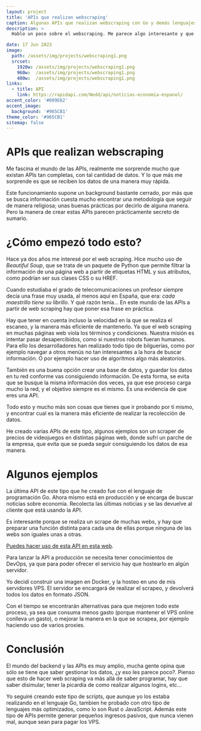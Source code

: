 ```yaml
---
layout: project
title: 'APIs que realizan webscraping'
caption: Algunas APIs que realizan webscraping con Go y demás lenguajes.
description: >
  Hablo un poco sobre el webscraping. Me parece algo interesante y que haciendo uso del ingenio se pueden crear aplicaciones muy completas.

date: 17 Jun 2023
image: 
  path: /assets/img/projects/webscraping1.png
  srcset: 
    1920w: /assets/img/projects/webscraping1.png
    960w:  /assets/img/projects/webscraping1.png
    480w:  /assets/img/projects/webscraping1.png
links:
  - title: API
    link: https://rapidapi.com/Nedd/api/noticias-economia-espanol/
accent_color: '#809E62'
accent_image:
  background: '#965CB1'
theme_color: '#965CB1'
sitemap: false
---
```


# APIs que realizan webscraping

Me fascina el mundo de las APIs, realmente me sorprende mucho que existan APIs tan completas, con tal cantidad de datos. Y lo que más me sorprende es que se reciben los datos de una manera muy rápida.

Este funcionamiento supone un background bastante cerrado, por más que se busca información cuesta mucho encontrar una metodología que seguir de manera religiosa; unas buenas prácticas por decirlo de alguna manera. Pero la manera de crear estas APIs parecen prácticamente secreto de sumario.

# ¿Cómo empezó todo esto?
Hace ya dos años me interesé por el web scraping. Hice mucho uso de _Beautiful Soup_, que se trata de un paquete de Python que permite filtrar la información de una página web a partir de etiquetas HTML y sus atributos, como podrían ser sus clases CSS o su HREF.

Cuando estudiaba el grado de telecomunicaciones un profesor siempre decía una frase muy usada, al menos aquí en España, que era: _cada maestrillo tiene su librillo_. Y qué razón tenía… En este mundo de las APIs a partir de web scraping hay que poner esa frase en práctica.

Hay que tener en cuenta incluso la velocidad en la que se realiza el escaneo, y la manera más eficiente de mantenerlo. Ya que el web scraping en muchas páginas web viola los términos y condiciones. Nuestra misión es intentar pasar desapercibidos, como si nuestros robots fueran humanos. Para ello los desarrolladores han realizado todo tipo de bilguerías, como por ejemplo navegar a otros menús no tan interesantes a la hora de buscar información. O por ejemplo hacer uso de algoritmos algo más aleatorios.

También es una buena opción crear una base de datos, y guardar los datos en tu red conforme vas consiguiendo información. De esta forma, se evita que se busque la misma información dos veces, ya que ese proceso carga mucho la red, y el objetivo siempre es el mismo. Es una evidencia de que eres una API.

Todo esto y mucho más son cosas que tienes que ir probando por ti mismo, y encontrar cual es la manera más eficiente de realizar la recolección de datos.

He creado varias APIs de este tipo, algunos ejemplos son un scraper de precios de videojuegos en distintas páginas web, donde sufrí un parche de la empresa, que evita que se pueda seguir consiguiendo los datos de esa manera.

# Algunos ejemplos
La última API de este tipo que he creado fue con el lenguaje de programación Go. Ahora mismo está en producción y se encarga de buscar noticias sobre economía. Recolecta las últimas noticias y se las devuelve al cliente que está usando la API.


Es interesante porque se realiza un scrape de muchas webs, y hay que preparar una función distinta para cada una de ellas porque ninguna de las webs son iguales unas a otras.

[Puedes hacer uso de esta API en esta web](https://rapidapi.com/Nedd/api/noticias-economia-espanol/).

Para lanzar la API a producción se necesita tener conocimientos de DevOps, ya que para poder ofrecer el servicio hay que hostearlo en algún servidor. 

Yo decidí construir una imagen en Docker, y la hosteo en uno de mis servidores VPS. El servidor se encargará de realizar el scrapeo, y devolverá todos los datos en formato JSON.

Con el tiempo se encontrarán alternativas para que mejoren todo este proceso, ya sea que consuma menos gasto (porque mantener el VPS online conlleva un gasto), o mejorar la manera en la que se scrapea, por ejemplo haciendo uso de varios proxies.

# Conclusión
El mundo del backend y las APIs es muy amplio, mucha gente opina que sólo se tiene que saber gestionar los datos, ¿y eso les parece poco?. Pienso que esto de hacer web scraping va más allá de saber programar, hay que saber disimular, tener la picardía de como realizar algunos logins, etc...

Yo seguiré creando este tipo de scripts, que aunque yo los estaba realizando en el lenguaje Go, tambien he probado con otro tipo de lenguajes más optimizados, como lo son Rust o JavaScript. Además este tipo de APIs permite generar pequeños ingresos pasivos, que nunca vienen mal, aunque sean para pagar los VPS.
